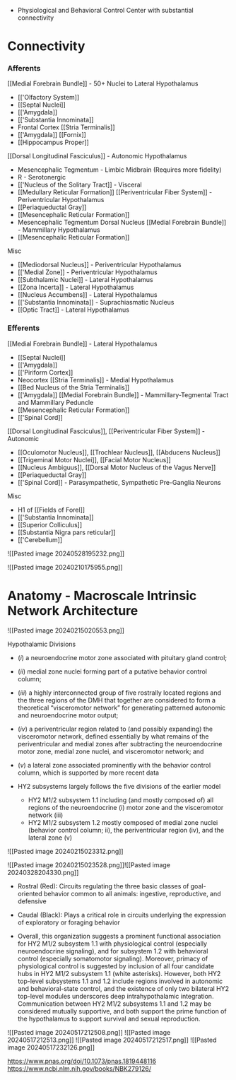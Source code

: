 - Physiological and Behavioral Control Center with substantial connectivity
# Connectivity
### Afferents
[[Medial Forebrain Bundle]] - 50+ Nuclei to Lateral Hypothalamus
- [['Olfactory System]]
- [[Septal Nuclei]]
- [['Amygdala]]
- [['Substantia Innominata]]
- Frontal Cortex
[[Stria Terminalis]]
- [['Amygdala]]
[[Fornix]]
- [[Hippocampus Proper]]

[[Dorsal Longitudinal Fasciculus]] - Autonomic Hypothalamus
- Mesencephalic Tegmentum - Limbic Midbrain (Requires more fidelity)
- R - Serotonergic
- [['Nucleus of the Solitary Tract]] - Visceral
- [[Medullary Reticular Formation]]
[[Periventricular Fiber System]] - Periventricular Hypothalamus
- [[Periaqueductal Gray]]
- [[Mesencephalic Reticular Formation]]
- Mesencephalic Tegmentum Dorsal Nucleus
[[Medial Forebrain Bundle]] - Mammillary Hypothalamus
- [[Mesencephalic Reticular Formation]]

Misc
- [[Mediodorsal Nucleus]] - Periventricular Hypothalamus
- [['Medial Zone]] - Periventricular Hypothalamus
- [[Subthalamic Nuclei]] - Lateral Hypothalamus
- [[Zona Incerta]] - Lateral Hypothalamus
- [[Nucleus Accumbens]] - Lateral Hypothalamus
- [['Substantia Innominata]] - Suprachiasmatic Nucleus
- [[Optic Tract]] - Lateral Hypothalamus
### Efferents
[[Medial Forebrain Bundle]] - Lateral Hypothalamus
- [[Septal Nuclei]]
- [['Amygdala]]
- [['Piriform Cortex]]
- Neocortex
[[Stria Terminalis]] - Medial Hypothalamus
- [[Bed Nucleus of the Stria Terminalis]]
- [['Amygdala]]
[[Medial Forebrain Bundle]] - Mammillary-Tegmental Tract and Mammillary Peduncle
- [[Mesencephalic Reticular Formation]] 
- [['Spinal Cord]]

[[Dorsal Longitudinal Fasciculus]], [[Periventricular Fiber System]] - Autonomic
- [[Oculomotor Nucleus]], [[Trochlear Nucleus]], [[Abducens Nucleus]]
- [[Trigeminal Motor Nuclei]], [[Facial Motor Nucleus]]
- [[Nucleus Ambiguus]], [[Dorsal Motor Nucleus of the Vagus Nerve]]
- [[Periaqueductal Gray]]
- [['Spinal Cord]] - Parasympathetic, Sympathetic Pre-Ganglia Neurons

Misc
- H1 of [[Fields of Forel]]
- [['Substantia Innominata]]
- [[Superior Colliculus]]
- [[Substantia Nigra pars reticular]]
- [['Cerebellum]]

![[Pasted image 20240528195232.png]]

![[Pasted image 20240210175955.png]]
# Anatomy - Macroscale Intrinsic Network Architecture

![[Pasted image 20240215020553.png]]

Hypothalamic Divisions
- (_i_) a neuroendocrine motor zone associated with pituitary gland control; 
- (_ii_) medial zone nuclei forming part of a putative behavior control column; 
- (_iii_) a highly interconnected group of five rostrally located regions and the three regions of the DMH that together are considered to form a theoretical “visceromotor network” for generating patterned autonomic and neuroendocrine motor output; 
- (_iv_) a periventricular region related to (and possibly expanding) the visceromotor network, defined essentially by what remains of the periventricular and medial zones after subtracting the neuroendocrine motor zone, medial zone nuclei, and visceromotor network; and 
- (_v_) a lateral zone associated prominently with the behavior control column, which is supported by more recent data

- HY2 subsystems largely follows the five divisions of the earlier model
	- HY2 M1/2 subsystem 1.1 including (and mostly composed of) all regions of the neuroendocrine (i) motor zone and the visceromotor network (iii)
	- HY2 M1/2 subsystem 1.2 mostly composed of medial zone nuclei (behavior control column; ii), the periventricular region (iv), and the lateral zone (v)

![[Pasted image 20240215023312.png]]

![[Pasted image 20240215023528.png]]![[Pasted image 20240328204330.png]]
- Rostral (Red): Circuits regulating the three basic classes of goal-oriented behavior common to all animals: ingestive, reproductive, and defensive
- Caudal (Black): Plays a critical role in circuits underlying the expression of exploratory or foraging behavior

- Overall, this organization suggests a prominent functional association for HY2 M1/2 subsystem 1.1 with physiological control (especially neuroendocrine signaling), and for subsystem 1.2 with behavioral control (especially somatomotor signaling). Moreover, primacy of physiological control is suggested by inclusion of all four candidate hubs in HY2 M1/2 subsystem 1.1 (white asterisks). However, both HY2 top-level subsystems 1.1 and 1.2 include regions involved in autonomic and behavioral-state control, and the existence of only two bilateral HY2 top-level modules underscores deep intrahypothalamic integration. Communication between HY2 M1/2 subsystems 1.1 and 1.2 may be considered mutually supportive, and both support the prime function of the hypothalamus to support survival and sexual reproduction.

![[Pasted image 20240517212508.png]]
![[Pasted image 20240517212513.png]]
![[Pasted image 20240517212517.png]]
![[Pasted image 20240517232126.png]]

https://www.pnas.org/doi/10.1073/pnas.1819448116
https://www.ncbi.nlm.nih.gov/books/NBK279126/
